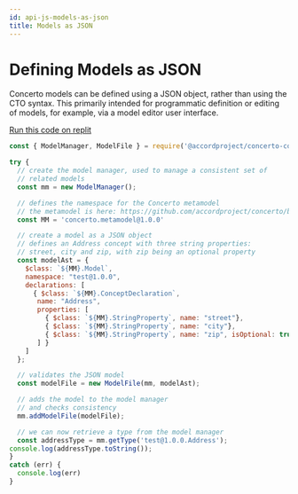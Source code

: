 ```yaml
---
id: api-js-models-as-json
title: Models as JSON
---
```


# Defining Models as JSON

Concerto models can be defined using a JSON object, rather than using the CTO syntax. This primarily intended for programmatic definition or editing of models, for example, via a model editor user interface.

[Run this code on replit](https://replit.com/@dselman/AccordProjectConcerto-Models-as-JSON)

```js
const { ModelManager, ModelFile } = require('@accordproject/concerto-core');

try {
  // create the model manager, used to manage a consistent set of
  // related models
  const mm = new ModelManager();

  // defines the namespace for the Concerto metamodel
  // the metamodel is here: https://github.com/accordproject/concerto/blob/main/packages/concerto-metamodel/lib/metamodel.cto
  const MM = 'concerto.metamodel@1.0.0'

  // create a model as a JSON object
  // defines an Address concept with three string properties:
  // street, city and zip, with zip being an optional property
  const modelAst = { 
    $class: `${MM}.Model`, 
    namespace: "test@1.0.0",
    declarations: [
      { $class: `${MM}.ConceptDeclaration`, 
       name: "Address", 
       properties: [
         { $class: `${MM}.StringProperty`, name: "street"}, 
         { $class: `${MM}.StringProperty`, name: "city"}, 
         { $class: `${MM}.StringProperty`, name: "zip", isOptional: true}
       ] }
    ] 
  };

  // validates the JSON model
  const modelFile = new ModelFile(mm, modelAst);

  // adds the model to the model manager
  // and checks consistency
  mm.addModelFile(modelFile);

  // we can now retrieve a type from the model manager
  const addressType = mm.getType('test@1.0.0.Address');
console.log(addressType.toString());
}
catch (err) {
  console.log(err)
}
```
